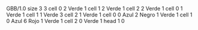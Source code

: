 <gs-board without-header> GBB/1.0
size 3 3
cell 0 2 Verde 1 
cell 1 2 Verde 1 
cell 2 2 Verde 1 
cell 0 1 Verde 1 
cell 1 1 Verde 3 
cell 2 1 Verde 1 
cell 0 0 Azul 2 Negro 1 Verde 1 
cell 1 0 Azul 6 Rojo 1 Verde 1 
cell 2 0 Verde 1 
head 1 0 </gs-board>